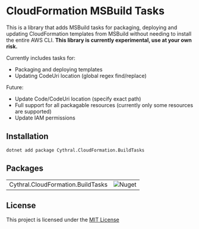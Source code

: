 # CloudFormation MSBuild Tasks

This is a library that adds MSBuild tasks for packaging, deploying and updating CloudFormation templates from MSBuild without needing to install the entire AWS CLI.  **This library is currently experimental, use at your own risk.**

Currently includes tasks for:

- Packaging and deploying templates
- Updating CodeUri location (global regex find/replace)

Future:

- Update Code/CodeUri location (specify exact path)
- Full support for all packagable resources (currently only some resources are supported)
- Update IAM permissions

## Installation

```shell
dotnet add package Cythral.CloudFormation.BuildTasks
```

## Packages

|                                   |                                                                                              |
| --------------------------------- | -------------------------------------------------------------------------------------------- |
| Cythral.CloudFormation.BuildTasks | ![Nuget](https://img.shields.io/nuget/v/Cythral.CloudFormation.BuildTasks?style=flat-square) |


## License

This project is licensed under the [MIT License](LICENSE.txt)



